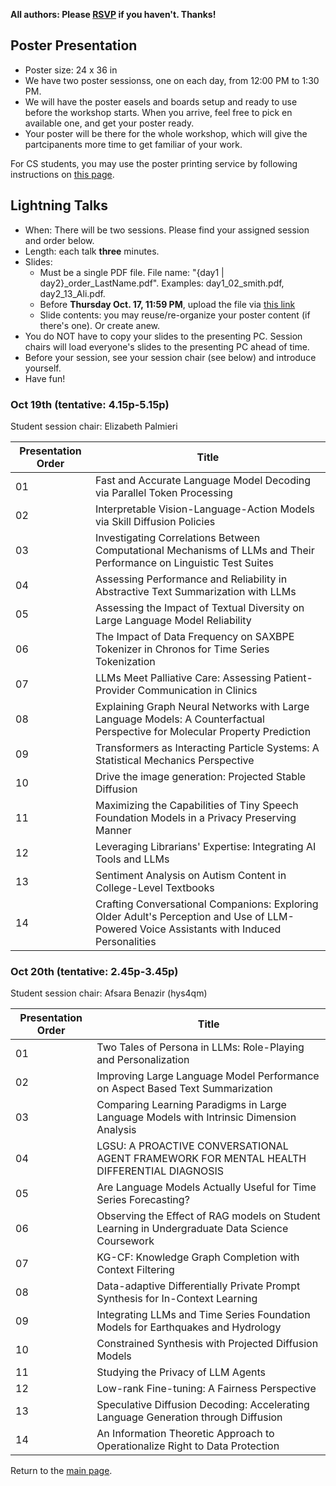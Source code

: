 
__All authors: Please [RSVP](https://forms.gle/YDu7xEGx8cCDYNp39) if you haven't. Thanks!__

## Poster Presentation


- Poster size: 24 x 36 in
- We have two poster sessionss, one on each day, from 12:00 PM to 1:30 PM. 
- We will have the poster easels and boards setup and ready to use before the workshop starts. When you arrive, feel free to pick en available one, and get your poster ready. 
- Your poster will be there for the whole workshop, which will give the partcipanents more time to get familiar of your work. 

For CS students, you may use the poster printing service by following instructions on [this page](https://www.cs.virginia.edu/computing/doku.php?id=poster_printing).

## Lightning Talks

- When: There will be two sessions. Please find your assigned session and order below. 
- Length: each talk **three** minutes.
- Slides:
  - Must be a single PDF file. File name: "{day1 &#124; day2}_order_LastName.pdf". Examples: day1_02_smith.pdf, day2_13_Ali.pdf.
  - Before __Thursday Oct. 17, 11:59 PM__, upload the file via [this link](https://virginia.box.com/s/wt7s9uzftlan7uqf92ik4v7nvk7zqnfp) 
  - Slide contents: you may reuse/re-organize your poster content (if there's one). Or create anew. 
- You do NOT have to copy your slides to the presenting PC. Session chairs will load everyone's slides to the presenting PC ahead of time. 
- Before your session, see your session chair (see below) and introduce yourself.
- Have fun!

### Oct 19th (tentative: 4.15p-5.15p)

Student session chair: Elizabeth Palmieri

| Presentation Order | Title                                                                                                                                     |
|--------------------|-------------------------------------------------------------------------------------------------------------------------------------------|
| 01                 | Fast and Accurate Language Model Decoding via Parallel Token Processing                                                                   |
| 02                 | Interpretable Vision-Language-Action Models via Skill Diffusion Policies                                                                  |
| 03                 | Investigating Correlations Between Computational Mechanisms of LLMs and Their Performance on Linguistic Test Suites                       |
| 04                 | Assessing Performance and Reliability in Abstractive Text Summarization with LLMs                                                         |
| 05                 | Assessing the Impact of Textual Diversity on Large Language Model Reliability                                                             |
| 06                 | The Impact of Data Frequency on SAXBPE Tokenizer in Chronos for Time Series Tokenization                                                  |
| 07                 | LLMs Meet Palliative Care: Assessing Patient-Provider Communication in Clinics                                                            |
| 08                 | Explaining Graph Neural Networks with Large Language Models: A Counterfactual Perspective for Molecular Property Prediction               |
| 09                 | Transformers as Interacting Particle Systems: A Statistical Mechanics Perspective                                                         |
| 10                 | Drive the image generation: Projected Stable Diffusion                                                                                    |
| 11                 | Maximizing the Capabilities of Tiny Speech Foundation Models in a Privacy Preserving Manner                                               |
| 12                 | Leveraging Librarians' Expertise: Integrating AI Tools and LLMs                                                                           |
| 13                 | Sentiment Analysis on Autism Content in College-Level Textbooks                                                                           |
| 14                 | Crafting Conversational Companions: Exploring Older Adult's Perception and Use of LLM-Powered Voice Assistants with Induced Personalities |


### Oct 20th (tentative: 2.45p-3.45p)

Student session chair: Afsara Benazir (hys4qm)

| Presentation Order | Title                                                                                           |
|--------------------|-------------------------------------------------------------------------------------------------|
| 01                 | Two Tales of Persona in LLMs: Role-Playing and Personalization                                  |
| 02                 | Improving Large Language Model Performance on Aspect Based Text Summarization                   |
| 03                 | Comparing Learning Paradigms in Large Language Models with Intrinsic Dimension Analysis         |
| 04                 | LGSU: A PROACTIVE CONVERSATIONAL AGENT FRAMEWORK FOR MENTAL HEALTH DIFFERENTIAL DIAGNOSIS       |
| 05                 | Are Language Models Actually Useful for Time Series Forecasting?                                |
| 06                 | Observing the Effect of RAG models on Student Learning in Undergraduate Data Science Coursework |
| 07                 | KG-CF: Knowledge Graph Completion with Context Filtering                                        |
| 08                 | Data-adaptive Differentially Private Prompt Synthesis for In-Context Learning                   |
| 09                 | Integrating LLMs and Time Series Foundation Models for Earthquakes and Hydrology                |
| 10                 | Constrained Synthesis with Projected Diffusion Models                                           |
| 11                 | Studying the Privacy of LLM Agents                                                              |
| 12                 | Low-rank Fine-tuning: A Fairness Perspective                                                    |
| 13                 | Speculative Diffusion Decoding: Accelerating Language Generation through Diffusion              |
| 14                 | An Information Theoretic Approach to Operationalize Right to Data Protection                    |


Return to the [main page](README.md).
